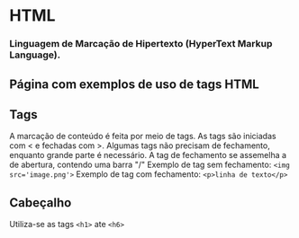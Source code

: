 # HTML
### Linguagem de Marcação de Hipertexto (HyperText Markup Language).

## Página com exemplos de uso de tags HTML

## Tags
A marcação de conteúdo é feita por meio de tags. As tags são iniciadas com < e fechadas com >. Algumas tags não precisam de fechamento, enquanto grande parte é necessário. A tag de fechamento se assemelha a de abertura, contendo uma barra "/"
Exemplo de tag sem fechamento:
`<img src='image.png'>`
Exemplo de tag com fechamento:
`<p>linha de texto</p>`

## Cabeçalho

Utiliza-se as tags `<h1>` ate `<h6>`
		
		